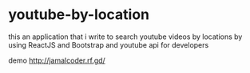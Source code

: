 # youtube-by-location

this an application that i write to search youtube videos by locations by using ReactJS and Bootstrap and youtube api for developers

demo http://jamalcoder.rf.gd/

